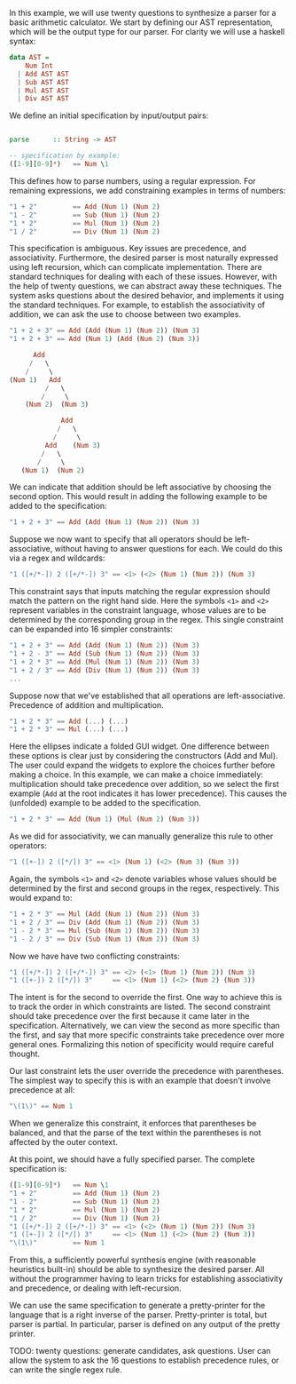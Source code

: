 In this example, we will use twenty questions to synthesize a parser
for a basic arithmetic calculator. We start by defining our AST
representation, which will be the output type for our parser. For
clarity we will use a haskell syntax:

```haskell
data AST =
    Num Int
  | Add AST AST
  | Sub AST AST
  | Mul AST AST
  | Div AST AST
```

We define an initial specification by input/output pairs:

```haskell

parse      :: String -> AST

-- specification by example:
([1-9][0-9]*)   == Num \1
```

This defines how to parse numbers, using a regular expression.  For
remaining expressions, we add constraining examples in terms of
numbers:

```haskell
"1 + 2"         == Add (Num 1) (Num 2)
"1 - 2"         == Sub (Num 1) (Num 2)
"1 * 2"         == Mul (Num 1) (Num 2)
"1 / 2"         == Div (Num 1) (Num 2)
```

This specification is ambiguous.  Key issues are precedence, and
associativity. Furthermore, the desired parser is most naturally
expressed using left recursion, which can complicate implementation.
There are standard techniques for dealing with each of these issues.
However, with the help of twenty questions, we can abstract away these
techniques.  The system asks questions about the desired behavior, and
implements it using the standard techniques. For example, to establish
the associativity of addition, we can ask the use to choose between
two examples.

```haskell
"1 + 2 + 3" == Add (Add (Num 1) (Num 2)) (Num 3)
"1 + 2 + 3" == Add (Num 1) (Add (Num 2) (Num 3))

      Add
     /   \
    /     \
(Num 1)   Add
         /   \
	    /     \
    (Num 2)  (Num 3)

             Add
		    /   \
		   /     \
	     Add    (Num 3)
	    /   \
	   /     \
   (Num 1)  (Num 2)
```

We can indicate that addition should be left associative by choosing
the second option.  This would result in adding the following example
to be added to the specification:

```haskell
"1 + 2 + 3" == Add (Add (Num 1) (Num 2)) (Num 3)
```

Suppose we now want to specify that all operators should be
left-associative, without having to answer questions for each.  We
could do this via a regex and wildcards:

```haskell
"1 ([+/*-]) 2 ([+/*-]) 3" == <1> (<2> (Num 1) (Num 2)) (Num 3)
```

This constraint says that inputs matching the regular expression
should match the pattern on the right hand side.  Here the symbols
`<1>` and `<2>` represent variables in the constraint language, whose
values are to be determined by the corresponding group in the regex.
This single constraint can be expanded into 16 simpler constraints:

```haskell
"1 + 2 + 3" == Add (Add (Num 1) (Num 2)) (Num 3)
"1 + 2 - 3" == Add (Sub (Num 1) (Num 2)) (Num 3)
"1 + 2 * 3" == Add (Mul (Num 1) (Num 2)) (Num 3)
"1 + 2 / 3" == Add (Div (Num 1) (Num 2)) (Num 3)
...
```

Suppose now that we've established that all operations are
left-associative. Precedence of addition and multiplication.

```haskell
"1 + 2 * 3" == Add (...) (...)
"1 + 2 * 3" == Mul (...) (...)
```

Here the ellipses indicate a folded GUI widget.  One difference
between these options is clear just by considering the constructors
(Add and Mul).  The user could expand the widgets to explore the
choices further before making a choice.  In this example, we can make
a choice immediately: multiplication should take precedence over
addition, so we select the first example (`Add` at the root indicates
it has lower precedence).  This causes the (unfolded) example to be
added to the specification.

```haskell
"1 + 2 * 3" == Add (Num 1) (Mul (Num 2) (Num 3))
```

As we did for associativity, we can manually generalize this rule to
other operators:

```haskell
"1 ([+-]) 2 ([*/]) 3" == <1> (Num 1) (<2> (Num 3) (Num 3))
```

Again, the symbols `<1>` and `<2>` denote variables whose values
should be determined by the first and second groups in the regex,
respectively.  This would expand to:

```haskell
"1 + 2 * 3" == Mul (Add (Num 1) (Num 2)) (Num 3)
"1 + 2 / 3" == Div (Add (Num 1) (Num 2)) (Num 3)
"1 - 2 * 3" == Mul (Sub (Num 1) (Num 2)) (Num 3)
"1 - 2 / 3" == Div (Sub (Num 1) (Num 2)) (Num 3)
```

Now we have have two conflicting constraints:

```haskell
"1 ([+/*-]) 2 ([+/*-]) 3" == <2> (<1> (Num 1) (Num 2)) (Num 3)
"1 ([+-]) 2 ([*/]) 3"     == <1> (Num 1) (<2> (Num 2) (Num 3))
```

The intent is for the second to override the first.  One way to
achieve this is to track the order in which constraints are
listed. The second constraint should take precedence over the first
because it came later in the specification.  Alternatively, we can
view the second as more specific than the first, and say that more
specific constraints take precedence over more general ones.
Formalizing this notion of specificity would require careful thought.

Our last constraint lets the user override the precedence with
parentheses.  The simplest way to specify this is with an example that
doesn't involve precedence at all:

```haskell
"\(1\)" == Num 1
```

When we generalize this constraint, it enforces that parentheses be
balanced, and that the parse of the text within the parentheses is not
affected by the outer context.

At this point, we should have a fully specified parser.  The complete
specification is:

```haskell
([1-9][0-9]*)   == Num \1
"1 + 2"         == Add (Num 1) (Num 2)
"1 - 2"         == Sub (Num 1) (Num 2)
"1 * 2"         == Mul (Num 1) (Num 2)
"1 / 2"         == Div (Num 1) (Num 2)
"1 ([+/*-]) 2 ([+/*-]) 3" == <1> (<2> (Num 1) (Num 2)) (Num 3)
"1 ([+-]) 2 ([*/]) 3"     == <1> (Num 1) (<2> (Num 2) (Num 3))
"\(1\)"         == Num 1
```

From this, a sufficiently powerful synthesis engine (with reasonable
heuristics built-in) should be able to synthesize the desired parser.
All without the programmer having to learn tricks for establishing
associativity and precedence, or dealing with left-recursion.

We can use the same specification to generate a pretty-printer for the
language that is a right inverse of the parser. Pretty-printer is
total, but parser is partial.  In particular, parser is defined on any
output of the pretty printer.

TODO: twenty questions: generate candidates, ask questions. User can
allow the system to ask the 16 questions to establish precedence
rules, or can write the single regex rule.
